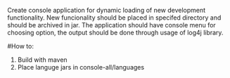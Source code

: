 Create console application for dynamic loading of new development functionality. New funcionality should be placed in specifed directory and should be archived in jar. The application should have console menu for choosing option, the output should be done through usage of log4j library.

#How to:
1. Build with maven
2. Place languge jars in console-all/languages

